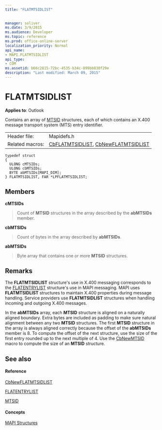 ```yaml
---
title: "FLATMTSIDLIST"
 
 
manager: soliver
ms.date: 3/9/2015
ms.audience: Developer
ms.topic: reference
ms.prod: office-online-server
localization_priority: Normal
api_name:
- MAPI.FLATMTSIDLIST
api_type:
- COM
ms.assetid: b66c2815-72bc-4535-b34c-899bb830f29e
description: "Last modified: March 09, 2015"
---
```


# FLATMTSIDLIST

  
  
**Applies to**: Outlook 
  
Contains an array of [MTSID](mtsid.md) structures, each of which contains an X.400 message transport system (MTS) entry identifier. 
  
|||
|:-----|:-----|
|Header file:  <br/> |Mapidefs.h  <br/> |
|Related macros:  <br/> |[CbFLATMTSIDLIST](cbflatmtsidlist.md), [CbNewFLATMTSIDLIST](cbnewflatmtsidlist.md) <br/> |
   
```
typedef struct
{
  ULONG cMTSIDs;
  ULONG cbMTSIDs;
  BYTE abMTSIDs[MAPI_DIM];
} FLATMTSIDLIST, FAR *LPFLATMTSIDLIST;

```

## Members

 **cMTSIDs**
  
> Count of **MTSID** structures in the array described by the **abMTSIDs** member. 
    
 **cbMTSIDs**
  
> Count of bytes in the array described by **abMTSIDs**.
    
 **abMTSIDs**
  
> Byte array that contains one or more **MTSID** structures. 
    
## Remarks

The **FLATMTSIDLIST** structure's use in X.400 messaging corresponds to the [FLATENTRYLIST](flatentrylist.md) structure's use in MAPI messaging. MAPI uses **FLATMTSIDLIST** structures to maintain X.400 properties during message handling. Service providers use **FLATMTSIDLIST** structures when handling incoming and outgoing X.400 messages. 
  
In the **abMTSIDs** array, each **MTSID** structure is aligned on a naturally aligned boundary. Extra bytes are included as padding to make sure natural alignment between any two **MTSID** structures. The first **MTSID** structure in the array is always aligned correctly because the offset of the **abMTSIDs** member is 8. To compute the offset of the next structure, use the size of the first entry rounded up to the next multiple of 4. Use the [CbNewMTSID](cbnewmtsid.md) macro to compute the size of an **MTSID** structure. 
  
## See also

#### Reference

[CbNewFLATMTSIDLIST](cbnewflatmtsidlist.md)
  
[FLATENTRYLIST](flatentrylist.md)
  
[MTSID](mtsid.md)
#### Concepts

[MAPI Structures](mapi-structures.md)

